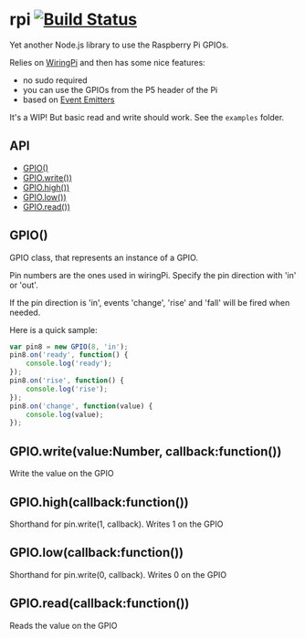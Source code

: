 # rpi [![Build Status](https://travis-ci.org/xseignard/rpi.png?branch=master)](https://travis-ci.org/xseignard/rpi)

Yet another Node.js library to use the Raspberry Pi GPIOs.

Relies on [WiringPi](http://wiringpi.com/) and then has some nice features:
- no sudo required
- you can use the GPIOs from the P5 header of the Pi
- based on [Event Emitters](http://nodejs.org/api/events.html)

It's a WIP! But basic read and write should work. See the `examples` folder.

## API

  - [GPIO()](#gpio)
  - [GPIO.write())](#gpiowritevaluenumbercallbackfunction)
  - [GPIO.high())](#gpiohighcallbackfunction)
  - [GPIO.low())](#gpiolowcallbackfunction)
  - [GPIO.read())](#gpioreadcallbackfunction)

## GPIO()

  GPIO class, that represents an instance of a GPIO.
  
  Pin numbers are the ones used in wiringPi. Specify the pin direction with 'in' or 'out'.
  
  If the pin direction is 'in', events 'change', 'rise' and 'fall' will be fired when needed.
  
  Here is a quick sample: 
  
```js
var pin8 = new GPIO(8, 'in');
pin8.on('ready', function() {
	console.log('ready');
});
pin8.on('rise', function() {
	console.log('rise');
});
pin8.on('change', function(value) {
	console.log(value);
});
```

## GPIO.write(value:Number, callback:function())

  Write the value on the GPIO

## GPIO.high(callback:function())

  Shorthand for pin.write(1, callback). Writes 1 on the GPIO

## GPIO.low(callback:function())

  Shorthand for pin.write(0, callback). Writes 0 on the GPIO

## GPIO.read(callback:function())

  Reads the value on the GPIO
